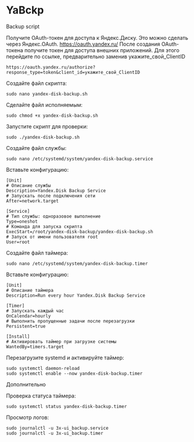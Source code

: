 # YaBckp
Backup script

Получите OAuth-токен для доступа к Яндекс.Диску.
Это можно сделать через Яндекс.OAuth. https://oauth.yandex.ru/
После создания OAuth-токена получите токен для доступа внешних приложений. Для этого перейдите по ссылке, предварительно заменив укажите_свой_ClientID
```
https://oauth.yandex.ru/authorize?response_type=token&client_id=укажите_свой_ClientID
```

Создайте файл скрипта:
```
sudo nano yandex-disk-backup.sh
```
Сделайте файл исполняемым:
```
sudo chmod +x yandex-disk-backup.sh
```

Запустите скрипт для проверки:
```
sudo ./yandex-disk-backup.sh
```

Создайте файл службы:
```
sudo nano /etc/systemd/system/yandex-disk-backup.service
```

Вставьте конфигурацию:
```
[Unit]
# Описание службы
Description=Yandex.Disk Backup Service
# Запускать после подключения сети
After=network.target

[Service]
# Тип службы: одноразовое выполнение
Type=oneshot
# Команда для запуска скрипта
ExecStart=/root/yandex-disk-backup/yandex-disk-backup.sh
# Запуск от имени пользователя root
User=root
```

Создайте файл таймера:
```
sudo nano /etc/systemd/system/yandex-disk-backup.timer
```

Вставьте конфигурацию:
```
[Unit]
# Описание таймера
Description=Run every hour Yandex.Disk Backup Service

[Timer]
# Запускать каждый час
OnCalendar=hourly
# Выполнить пропущенные задачи после перезагрузки
Persistent=true

[Install]
# Активировать таймер при загрузке системы
WantedBy=timers.target
```

Перезагрузите systemd и активируйте таймер:
```
sudo systemctl daemon-reload
sudo systemctl enable --now yandex-disk-backup.timer
```


Дополнительно

Проверка статуса таймера:
```
sudo systemctl status yandex-disk-backup.timer
```

Просмотр логов:
```
sudo journalctl -u 3x-ui_backup.service
sudo journalctl -u 3x-ui_backup.timer
```

